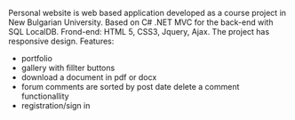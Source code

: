 Personal website is web based application developed as a course project in New Bulgarian University.
Based on C# .NET MVC for the back-end with SQL LocalDB. Frond-end: HTML 5, CSS3, 
Jquery, Ajax. The project has responsive design.
Features:
- portfolio
- gallery with fillter buttons
- download a document in pdf or docx
- forum 
   comments are sorted by post date
   delete a comment functionallity
- registration/sign in
